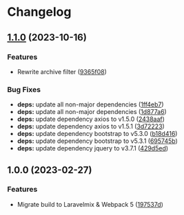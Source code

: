 # Changelog

## [1.1.0](https://github.com/ReCentGlobe/ojs_comparativ/compare/v1.0.0...v1.1.0) (2023-10-16)


### Features

* Rewrite archive filter ([9365f08](https://github.com/ReCentGlobe/ojs_comparativ/commit/9365f086a900c192a5183913dce6227b902fc223))


### Bug Fixes

* **deps:** update all non-major dependencies ([1ff4eb7](https://github.com/ReCentGlobe/ojs_comparativ/commit/1ff4eb7174176a27a156cb0ee5ce379edbd470aa))
* **deps:** update all non-major dependencies ([1d877a6](https://github.com/ReCentGlobe/ojs_comparativ/commit/1d877a6dfd2521acf1fb69df2b9e160f90e73dcc))
* **deps:** update dependency axios to v1.5.0 ([2438aaf](https://github.com/ReCentGlobe/ojs_comparativ/commit/2438aaf547ee744db92c46a680efe7099be905db))
* **deps:** update dependency axios to v1.5.1 ([3d72223](https://github.com/ReCentGlobe/ojs_comparativ/commit/3d7222309eaf59a90c3fbfa0c2408a411adc82de))
* **deps:** update dependency bootstrap to v5.3.0 ([b18d416](https://github.com/ReCentGlobe/ojs_comparativ/commit/b18d4168299513ada405e26536c8a41981455cbe))
* **deps:** update dependency bootstrap to v5.3.1 ([695745b](https://github.com/ReCentGlobe/ojs_comparativ/commit/695745baf64c64b98b42fdf1f5552f795a4ed366))
* **deps:** update dependency jquery to v3.7.1 ([429d5ed](https://github.com/ReCentGlobe/ojs_comparativ/commit/429d5edbd3f1ded87d34c3cb0add6ae588c8e086))

## 1.0.0 (2023-02-27)


### Features

* Migrate build to Laravelmix & Webpack 5 ([197537d](https://github.com/ReCentGlobe/ojs_comparativ/commit/197537d514d9d8f8e626253819f60906b3b49b28))
